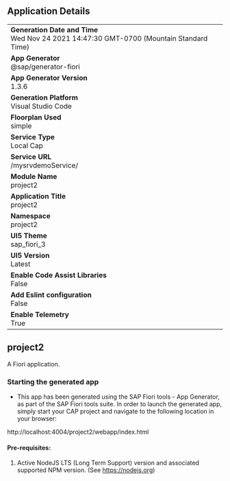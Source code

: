 ## Application Details
|               |
| ------------- |
|**Generation Date and Time**<br>Wed Nov 24 2021 14:47:30 GMT-0700 (Mountain Standard Time)|
|**App Generator**<br>@sap/generator-fiori|
|**App Generator Version**<br>1.3.6|
|**Generation Platform**<br>Visual Studio Code|
|**Floorplan Used**<br>simple|
|**Service Type**<br>Local Cap|
|**Service URL**<br>/mysrvdemoService/
|**Module Name**<br>project2|
|**Application Title**<br>project2|
|**Namespace**<br>project2|
|**UI5 Theme**<br>sap_fiori_3|
|**UI5 Version**<br>Latest|
|**Enable Code Assist Libraries**<br>False|
|**Add Eslint configuration**<br>False|
|**Enable Telemetry**<br>True|

## project2

A Fiori application.

### Starting the generated app

-   This app has been generated using the SAP Fiori tools - App Generator, as part of the SAP Fiori tools suite.  In order to launch the generated app, simply start your CAP project and navigate to the following location in your browser:

http://localhost:4004/project2/webapp/index.html

#### Pre-requisites:

1. Active NodeJS LTS (Long Term Support) version and associated supported NPM version.  (See https://nodejs.org)


